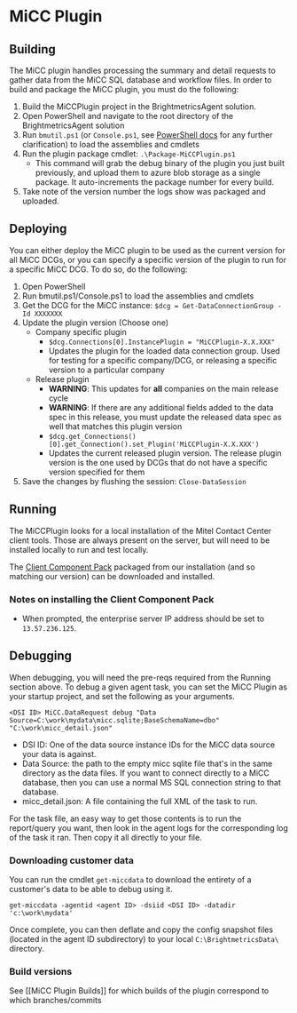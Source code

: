 # MiCC Plugin

## Building

The MiCC plugin handles processing the summary and detail requests to gather data from the MiCC SQL database and workflow files. In order to build and package the MiCC plugin, you must do the following:

1. Build the MiCCPlugin project in the BrightmetricsAgent solution.
2. Open PowerShell and navigate to the root directory of the BrightmetricsAgent solution
3. Run `bmutil.ps1` \(or `Console.ps1`, see [PowerShell docs](https://github.com/brightmetrics/projects/wiki/Powershell-Commands) for any further clarification\) to load the assemblies and cmdlets
4. Run the plugin package cmdlet: `.\Package-MiCCPlugin.ps1`
   * This command will grab the debug binary of the plugin you just built previously, and upload them to azure blob storage as a single package.  It auto-increments the package number for every build.
5. Take note of the version number the logs show was packaged and uploaded.

## Deploying

You can either deploy the MiCC plugin to be used as the current version for all MiCC DCGs, or you can specify a specific version of the plugin to run for a specific MiCC DCG. To do so, do the following:

1. Open PowerShell
2. Run bmutil.ps1/Console.ps1 to load the assemblies and cmdlets
3. Get the DCG for the MiCC instance: `$dcg = Get-DataConnectionGroup -Id XXXXXXX`
4. Update the plugin version \(Choose one\)
   * Company specific plugin
     * `$dcg.Connections[0].InstancePlugin = "MiCCPlugin-X.X.XXX"` 
     * Updates the plugin for the loaded data connection group.  Used for testing for a specific company/DCG, or releasing a specific version to a particular company
   * Release plugin
     * **WARNING**: This updates for **all** companies on the main release cycle
     * **WARNING**: If there are any additional fields added to the data spec in this release, you must update the released data spec as well that matches this plugin version
     * `$dcg.get_Connections()[0].get_Connection().set_Plugin('MiCCPlugin-X.X.XXX')`
     * Updates the current released plugin version.  The release plugin version is the one used by DCGs that do not have a specific version specified for them
5. Save the changes by flushing the session: `Close-DataSession`

## Running

The MiCCPlugin looks for a local installation of the Mitel Contact Center client tools. Those are always present on the server, but will need to be installed locally to run and test locally.

The [Client Component Pack](https://andrewgaskill.s3.us-east-1.amazonaws.com/Mitel%20Client%20Component%20Pack.exe) packaged from our installation \(and so matching our version\) can be downloaded and installed.

### Notes on installing the Client Component Pack

* When prompted, the enterprise server IP address should be set to `13.57.236.125`.

## Debugging

When debugging, you will need the pre-reqs required from the Running section above. To debug a given agent task, you can set the MiCC Plugin as your startup project, and set the following as your arguments.

```text
<DSI ID> MiCC.DataRequest debug "Data Source=C:\work\mydata\micc.sqlite;BaseSchemaName=dbo" "C:\work\micc_detail.json"
```

* DSI ID: One of the data source instance IDs for the MiCC data source your data is against.
* Data Source: the path to the empty micc sqlite file that's in the same directory as the data files.  If you want to connect directly to a MiCC database, then you can use a normal MS SQL connection string to that database.
* micc\_detail.json: A file containing the full XML of the task to run.

For the task file, an easy way to get those contents is to run the report/query you want, then look in the agent logs for the corresponding log of the task it ran. Then copy it all directly to your file.

### Downloading customer data

You can run the cmdlet `get-miccdata` to download the entirety of a customer's data to be able to debug using it.

```text
get-miccdata -agentid <agent ID> -dsiid <DSI ID> -datadir 'c:\work\mydata'
```

Once complete, you can then deflate and copy the config snapshot files \(located in the agent ID subdirectory\) to your local `C:\BrightmetricsData\` directory.

### Build versions

See \[\[MiCC Plugin Builds\]\] for which builds of the plugin correspond to which branches/commits

